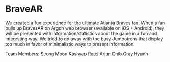 # BraveAR
We created a fun experience for the ultimate Atlanta Braves fan. When a fan pulls up BravesAR on Argon web browser (available on iOS + Android), they will be presented with information/statistics about the game in a fun and interesting way. We tried to do away with the busy Jumbotrons that display too much in favor of minimalistic ways to present information.

Team Members:
Seong Moon
Kashyap Patel
Arjun Chib
Gray Hyunh

